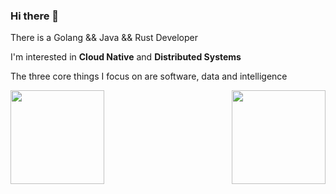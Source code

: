 ### Hi there 👋

There is a Golang && Java && Rust Developer

I'm interested in **Cloud Native** and **Distributed Systems**

The three core things I focus on are software, data and intelligence

<!--
**morsuning/morsuning** is a ✨ _special_ ✨ repository because its `README.md` (this file) appears on your GitHub profile.

Here are some ideas to get you started:

- 🔭 I’m currently working on ...
- 🌱 I’m currently learning ...
- 👯 I’m looking to collaborate on ...
- 🤔 I’m looking for help with ...
- 💬 Ask me about ...
- 📫 How to reach me: ...
- 😄 Pronouns: ...
- ⚡ Fun fact: ...
-->

<img align="left" src="https://github-readme-stats.vercel.app/api/top-langs/?username=morsuning&layout=compact&theme=default" height="150px" />
<img align="right" src="https://github-readme-stats.vercel.app/api?username=morsuning" height="150px" />

